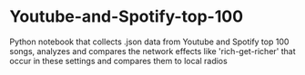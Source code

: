 # Youtube-and-Spotify-top-100

Python notebook that collects .json data from Youtube and Spotify top 100 songs, analyzes and compares the network effects like 'rich-get-richer' that occur in these settings and compares them to local radios
